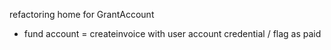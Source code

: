 refactoring home for GrantAccount

- fund account = createinvoice with user account credential / flag as paid
